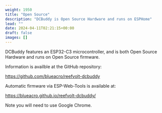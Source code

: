 ```yaml
---
weight: 1950
title: "Open Source"
description: "DCBuddy is Open Source Hardware and runs on ESPHome"
lead: ""
date: 2024-04-11T02:21:15+00:00
draft: false
images: []
---
```


DCBuddy features an ESP32-C3 microcontroller, and is both Open Source Hardware
and runs on Open Source firmware.

Information is availble at the GitHub repository:

https://github.com/blueacro/reefvolt-dcbuddy

Automatic firmware via ESP-Web-Tools is available at:

https://blueacro.github.io/reefvolt-dcbuddy/

Note you will need to use Google Chrome.

